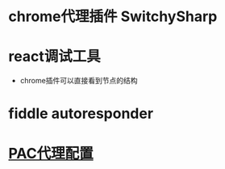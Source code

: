 
# chrome代理插件 SwitchySharp

# react调试工具
* chrome插件可以直接看到节点的结构

# fiddle autoresponder

# [PAC代理配置](http://blog.csdn.net/xundh/article/details/48193369)